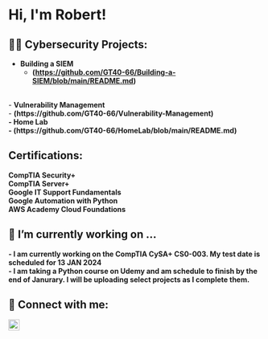 <h1>Hi, I'm Robert! <br/>

<h2>👨‍💻 Cybersecurity Projects:</h2>

- <b>Building a SIEM</b>
  - <b>(https://github.com/GT40-66/Building-a-SIEM/blob/main/README.md)</b>
 <br/>
- <b>Vulnerability Management</b> <br/>
  - <b>(https://github.com/GT40-66/Vulnerability-Management)<br>
- <b>Home Lab</b> <br/>
  - <b>(https://github.com/GT40-66/HomeLab/blob/main/README.md)</b>

<h2> Certifications:</h2>
CompTIA Security+ <br/>  
CompTIA Server+ <br/>
Google IT Support Fundamentals <br/>
Google Automation with Python <br/>
AWS Academy Cloud Foundations

<h2> 🔭 I’m currently working on ... </h2>
- I am currently working on the CompTIA CySA+ CS0-003. My test date is scheduled for 13 JAN 2024
<br/>
- I am taking a Python course on Udemy and am schedule to finish by the end of Janurary. I will be uploading select projects as I complete them.

<h2> 🤳 Connect with me:</h2>

[<img align="left" alt="RobSimpson | LinkedIn" width="22px" src="https://cdn.jsdelivr.net/npm/simple-icons@v3/icons/linkedin.svg" />][linkedin]

[linkedin]: https://www.linkedin.com/in/robert-simpson-a0984b22b

<!--

Here are some ideas to get you started:

- 🔭 I’m currently working on ...
- 🌱 I’m currently learning ...
- 👯 I’m looking to collaborate on ...
- 🤔 I’m looking for help with ...
- 💬 Ask me about ...
- 📫 How to reach me: ...
- 😄 Pronouns: ...
- ⚡ Fun fact: ...
-->
